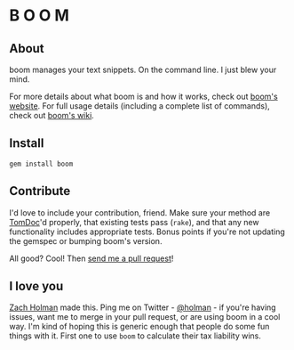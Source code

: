 # B O O M

## About

boom manages your text snippets. On the command line. I just blew your mind.

For more details about what boom is and how it works, check out
[boom's website](http://holman.github.com/boom). For full usage details
(including a complete list of commands), check out
[boom's wiki](https://github.com/holman/boom/wiki).

## Install

    gem install boom

## Contribute

I'd love to include your contribution, friend. Make sure your method are
[TomDoc](http://tomdoc.org)'d properly, that existing tests pass (`rake`), and
that any new functionality includes appropriate tests. Bonus points if you're
not updating the gemspec or bumping boom's version.

All good? Cool! Then
[send me a pull request](https://github.com/holman/boom/pull/new/master)!

## I love you

[Zach Holman](http://zachholman.com) made this. Ping me on Twitter -
[@holman](http://twitter.com/holman) - if you're having issues, want me to
merge in your pull request, or are using boom in a cool way. I'm kind of hoping
this is generic enough that people do some fun things with it. First one to use
`boom` to calculate their tax liability wins.
